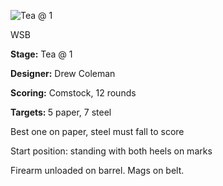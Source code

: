 ![Tea @ 1](https://github.com/bagellord/USPSA-Stages/blob/master/11-15%20rounds/Tea%20at%201%20-%2012%20rounds%20-%20Comstock/Tea%20at%201.png)

WSB

<b>Stage:</b> Tea @ 1

<b>Designer:</b> Drew Coleman

<b>Scoring:</b> Comstock, 12 rounds

<b>Targets: </b>5 paper, 7 steel

Best one on paper, steel must fall to score

Start position: standing with both heels on marks

Firearm unloaded on barrel. Mags on belt.
